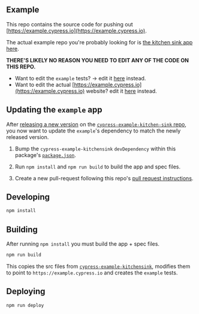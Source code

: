 ## Example

This repo contains the source code for pushing out [https://example.cypress.io](https://example.cypress.io).

The actual example repo you're probably looking for is [the kitchen sink app here](https://github.com/cypress-io/cypress-example-kitchensink).

**THERE'S LIKELY NO REASON YOU NEED TO EDIT ANY OF THE CODE ON THIS REPO.**

- Want to edit the `example` tests? -> edit it [here](https://github.com/cypress-io/cypress-example-kitchensink/blob/master/cypress/integration/examples) instead.
- Want to edit the actual [https://example.cypress.io](https://example.cypress.io) website? edit it [here](https://github.com/cypress-io/cypress-example-kitchensink/tree/master/app) instead.

## Updating the `example` app

After [releasing a new version](https://github.com/cypress-io/cypress-example-kitchensink/blob/master/CONTRIBUTING.md#deployment) on the [`cypress-example-kitchen-sink` repo](https://github.com/cypress-io/cypress-example-kitchensink/blob/master/cypress/integration/examples), you now want to update the `example`'s dependency to match the newly released version.

1. Bump the `cypress-example-kitchensink` `devDependency` within this package's [`package.json`](https://github.com/cypress-io/cypress/blob/develop/packages/example/package.json).

2. Run `npm install` and `npm run build` to build the app and spec files.

3. Create a new pull-request following this repo's [pull request instructions](https://github.com/cypress-io/cypress/blob/develop/CONTRIBUTING.md#pull-requests).

## Developing

```bash
npm install
```

## Building

After running `npm install` you must build the app + spec files.

```bash
npm run build
```

This copies the src files from [`cypress-example-kitchensink`](https://github.com/cypress-io/cypress-example-kitchensink), modifies them to point to `https://example.cypress.io` and creates the `example` tests.

## Deploying

```bash
npm run deploy
```
